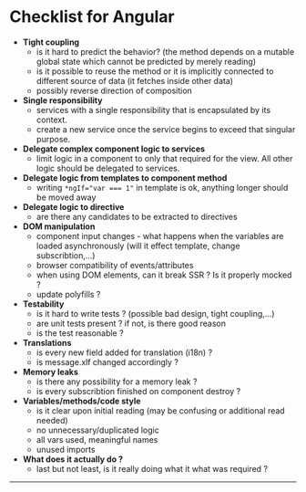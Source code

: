 # Checklist for Angular

* **Tight coupling**
    * is it hard to predict the behavior? (the method depends on a mutable global state which cannot be predicted by merely reading)
    * is it possible to reuse the method or it is implicitly connected to different source of data (it fetches inside other data)
    * possibly reverse direction of composition
* **Single responsibility**
    * services with a single responsibility that is encapsulated by its context.
    * create a new service once the service begins to exceed that singular purpose.
* **Delegate complex component logic to services**
    * limit logic in a component to only that required for the view. All other logic should be delegated to services.
* **Delegate logic from templates to component method**
    * writing `*ngIf="var === 1"` in template is ok, anything longer should be moved away
* **Delegate logic to directive**
    * are there any candidates to be extracted to directives
* **DOM manipulation**
    * component input changes - what happens when the variables are loaded asynchronously (will it effect template, change subscribtion,...)
    * browser compatibility of events/attributes
    * when using DOM elements, can it break SSR ? Is it properly mocked ?
    * update polyfills ?
* **Testability**
    * is it hard to write tests ? (possible bad design, tight coupling,...)
    * are unit tests present ? if not, is there good reason
    * is the test reasonable ?
* **Translations**
   * is every new field added for translation (i18n) ?
   * is message.xlf changed accordingly ?
* **Memory leaks**
   * is there any possibility for a memory leak ?
   * is every subscribtion finished on component destroy ?
* **Variables/methods/code style**
    * is it clear upon initial reading (may be confusing or additional read needed)
    * no unnecessary/duplicated logic
    * all vars used, meaningful names
    * unused imports
* **What does it actually do ?**
    * last but not least, is it really doing what it what was required ?
***
